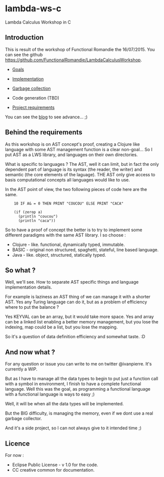 # lambda-ws-c
Lambda Calculus Workshop in C

## Introduction
This is result of the workshop of Functional Romandie the 16/07/2015. 
You can see the github https://github.com/FunctionalRomandie/LambdaCalculusWorkshop.

- [Goals](GOALS.MD)
- [Implementation](IMPLEMENTATION.MD)
- [Garbage collection](GARBAGE.MD)
- Code generation (TBD)


- [Project requirements](REQUIREMENTS)

You can see the [blog](BLOG.MD) to see advance... ;)

## Behind the requirements

As this workshop is on AST concept's proof, creating a Clojure like language with some AST
management function is a clear non-goal... So I put AST as a LWS library, and languages
on their own directories.

What is specific to languages ? The AST, well it can limit, but in fact the only dependent
part of language is its syntax (the reader, the writer) and semantic (the core elements of the 
laguage). THE AST only give access to basis computational concepts all languages would like to use.

In the AST point of view, the two following pieces of code here are the same.

```
	10 IF A& = 0 THEN PRINT "COUCOU" ELSE PRINT "CACA"
```
```
	(if (zerop a) 
      (println "coucou")
      (println "caca"))
```

So to have a proof of concept the better is to try to implement some different paradigms with
the same AST library. I so choose :

- Clojure - like. functional, dynamically typed, immutable.
- BASIC - original non structured, spaghetti, stateful, line based language.
- Java - like. object, structured, statically typed.

## So what ?

Well, we'll see. How to separate AST specific things and language implementation details. 

For example is laziness an AST thing of we can manage it with a shorter AST. Yes any Turing language can do it,
but as a problem of efficiency where to put the balance ?

Yes KEYVAL can be an array, but it would take more space. Yes and array can be a linked list enabling
a better memory management, but you lose the indexing, map could be a list, but you lose the mapping.

So it's a question of data definition efficiency and somewhat taste. :D

## And now what ?
For any question or issue you can write to me on twitter @ivanpierre. It's currently a WIP.

But as I have to manage all the data types to begin to put just a function call with a symbol in environment, I 
finish to have a complete functional language. Well this was the goal, as programming a functional language with a 
functional language is ways to easy ;)

Well, it will be when all the data types will be implemented.

But the BIG difficulty, is managing the memory, even if we dont use a real garbage collector.

And it's a side project, so I can not always give to it intended time ;)

## Licence
For now :

- Eclipse Public License - v 1.0 for the code.
- CC creative common for documentation.
